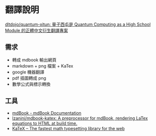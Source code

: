 # 翻譯說明

[dltdojo/quantum-xitun: 量子西屯是 Quantum Computing as a High School Module 的正體中文衍生翻譯專案](https://github.com/dltdojo/quantum-xitun)

## 需求

- 轉成 mdbook 輸出網頁
- markdown + png 檔案 + KaTex
- google 機器翻譯
- pdf 插圖轉成 png
- 數學公式與標示轉換

## 工具

- [mdBook - mdBook Documentation](https://rust-lang.github.io/mdBook/)
- [lzanini/mdbook-katex: A preprocessor for mdBook, rendering LaTex equations to HTML at build time.](https://github.com/lzanini/mdbook-katex)
- [KaTeX – The fastest math typesetting library for the web](https://katex.org/)